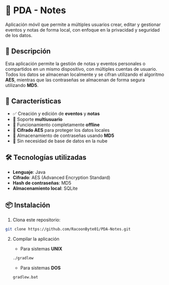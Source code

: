 # 📒 PDA - Notes

Aplicación móvil que permite a múltiples usuarios crear, editar y gestionar eventos y notas de forma local, con enfoque en la privacidad y seguridad de los datos.

## 📝 Descripción

Esta aplicación permite la gestión de notas y eventos personales o compartidos en un mismo dispositivo, con múltiples cuentas de usuario. Todos los datos se almacenan localmente y se cifran utilizando el algoritmo **AES**, mientras que las contraseñas se almacenan de forma segura utilizando **MD5**.

## 🚀 Características

- ✅ Creación y edición de **eventos** y **notas**
- 👥 Soporte **multiusuario**
- 📱 Funcionamiento completamente **offline**
- 🔐 **Cifrado AES** para proteger los datos locales
- 🧠 Almacenamiento de contraseñas usando **MD5**
- 📂 Sin necesidad de base de datos en la nube

## 🛠️ Tecnologías utilizadas

- **Lenguaje**: Java
- **Cifrado**: AES (Advanced Encryption Standard)
- **Hash de contraseñas**: MD5
- **Almacenamiento local**: SQLite

## 📦 Instalación

1. Clona este repositorio:

```bash
git clone https://github.com/RacoonByte01/PDA-Notes.git
```

2. Compilar la aplicación

	- Para sistemas **UNIX**

	```bash
	./gradlew
	```

	- Para sistemas **DOS**

	```CMD
	gradlew.bat
	```
